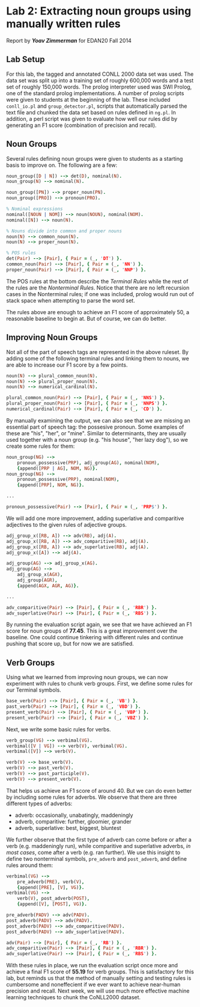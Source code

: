 Lab 2: Extracting noun groups using manually written rules
======================
Report by ***Yoav Zimmerman*** for EDAN20 Fall 2014

Lab Setup
---------

For this lab, the tagged and annotated CONLL 2000 data set was used. The data set was split up into a training set of roughly 600,000 words and a test set of roughly 150,000 words. The prolog interpreter used was SWI Prolog, one of the standard prolog implementations. A number of prolog scripts were given to students at the beginning of the lab. These included `conll_io.pl` and `group_detector.pl`, scripts that automatically parsed the text file and chunked the data set based on rules defined in `ng.pl`. In addition, a perl script was given to evaluate how well our rules did by generating an F1 score (combination of precision and recall).

Noun Groups
-----------

Several rules defining noun groups were given to students as a starting basis to improve on. The following are a few:

```prolog
noun_group([D | N]) --> det(D), nominal(N).
noun_group(N) --> nominal(N).

noun_group([PN]) --> proper_noun(PN).
noun_group([PRO]) --> pronoun(PRO).

% Nominal expressions
nominal([NOUN | NOM]) --> noun(NOUN), nominal(NOM).
nominal([N]) --> noun(N).

% Nouns divide into common and proper nouns
noun(N) --> common_noun(N).
noun(N) --> proper_noun(N).

% POS rules
det(Pair) --> [Pair], { Pair = (_, 'DT') }.
common_noun(Pair) --> [Pair], { Pair = (_, 'NN') }.
proper_noun(Pair) --> [Pair], { Pair = (_, 'NNP') }.
```

The POS rules at the bottom describe the _Terminal Rules_ while the rest of the rules are the _Nonterminal Rules_. Notice that there are no left recursion cases in the Nonterminal rules; if one was included, prolog would run out of stack space when attempting to parse the word set. 

The rules above are enough to achieve an F1 score of approximately 50, a reasonable baseline to begin at. But of course, we can do better.

Improving Noun Groups
---------------------

Not all of the part of speech tags are represented in the above ruleset. By adding some of the following terminal rules and linking them to nouns, we are able to increase our F1 score by a few points.

```prolog
noun(N) --> plural_common_noun(N).
noun(N) --> plural_proper_noun(N).
noun(N) --> numerical_cardinal(N).

plural_common_noun(Pair) --> [Pair], { Pair = (_, 'NNS') }.
plural_proper_noun(Pair) --> [Pair], { Pair = (_, 'NNPS') }.
numerical_cardinal(Pair) --> [Pair], { Pair = (_, 'CD') }.
``` 

By manually examining the output, we can also see that we are missing an essential part of speech tag: the possesive pronoun. Some examples of these are "his", "her", or "mine". Similar to determinants, they are usually used together with a noun group (e.g. "his house", "her lazy dog"), so we create some rules for them:

```prolog
noun_group(NG) -->
    pronoun_possessive(PRP), adj_group(AG), nominal(NOM),
	{append([PRP | AG], NOM, NG)}.
noun_group(NG) -->
    pronoun_possessive(PRP), nominal(NOM),
	{append([PRP], NOM, NG)}.

...

pronoun_possessive(Pair) --> [Pair], { Pair = (_, 'PRP$') }.
```

We will add one more improvement, adding superlative and comparitive adjectives to the given rules of adjective groups.

```prolog
adj_group_x([RB, A]) --> adv(RB), adj(A).
adj_group_x([RB, A]) --> adv_comparitive(RB), adj(A).
adj_group_x([RB, A]) --> adv_superlative(RB), adj(A).
adj_group_x([A]) --> adj(A).

adj_group(AG) --> adj_group_x(AG).
adj_group(AG) -->
	adj_group_x(AGX),
	adj_group(AGR),
	{append(AGX, AGR, AG)}.

...

adv_comparitive(Pair) --> [Pair], { Pair = (_, 'RBR') }.
adv_superlative(Pair) --> [Pair], { Pair = (_, 'RBS') }.
```

By running the evaluation script again, we see that we have achieved an F1 score for noun groups of **77.45**. This is a great improvement over the baseline. One could continue tinkering with different rules and continue pushing that score up, but for now we are satisfied. 

Verb Groups
-----------

Using what we learned from improving noun groups, we can now experiment with rules to chunk verb groups. First, we define some rules for our Terminal symbols.

```prolog
base_verb(Pair) --> [Pair], { Pair = (_, 'VB') }.
past_verb(Pair) --> [Pair], { Pair = (_, 'VBD') }.
present_verb(Pair) --> [Pair], { Pair = (_, 'VBP') }.
present_verb(Pair) --> [Pair], { Pair = (_, 'VBZ') }.
```

Next, we write some basic rules for verbs.

```prolog
verb_group(VG) --> verbimal(VG).
verbimal([V | VG]) --> verb(V), verbimal(VG).
verbimal([V]) --> verb(V).

verb(V) --> base_verb(V).
verb(V) --> past_verb(V).
verb(V) --> past_participle(V).
verb(V) --> present_verb(V).
```

That helps us achieve an F1 score of around 40. But we can do even better by including some rules for adverbs. We observe that there are three different types of adverbs: 

* adverb: occasionally, unabatingly, maddeningly
* adverb, comparitive: further, gloomier, grander
* adverb, superlative: best, biggest, bluntest

We further observe that the first type of adverb can come before or after a verb (e.g. maddeningly run), while comparitive and superlative adverbs, _in most cases_, come after a verb (e.g. ran further). We use this insight to define two nonterminal symbols, `pre_adverb` and `post_adverb`, and define rules around them:

```prolog
verbimal(VG) -->
    pre_adverb(PRE), verb(V),
    {append([PRE], [V], VG)}.
verbimal(VG) -->
    verb(V), post_adverb(POST),    
    {append([V], [POST], VG)}.

pre_adverb(PADV) --> adv(PADV).
post_adverb(PADV) --> adv(PADV).
post_adverb(PADV) --> adv_comparitive(PADV).
post_adverb(PADV) --> adv_superlative(PADV).

adv(Pair) --> [Pair], { Pair = (_, 'RB') }.
adv_comparitive(Pair) --> [Pair], { Pair = (_, 'RBR') }.
adv_superlative(Pair) --> [Pair], { Pair = (_, 'RBS') }.
```

With these rules in place, we run the evaluation script once more and achieve a final F1 score of **55.19** for verb groups. This is satisfactory for this lab, but reminds us that the method of manually setting and testing rules is cumbersome and noneffecient if we ever want to achieve near-human precision and recall. Next week, we will use much more effective machine learning techniques to chunk the CoNLL2000 dataset.

